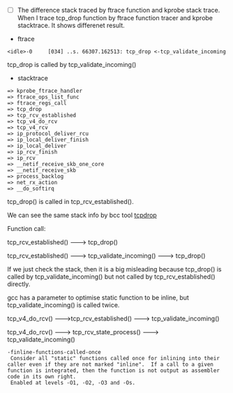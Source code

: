- [ ] The difference stack traced by ftrace function and kprobe stack trace.
      When I trace tcp_drop function by ftrace function tracer and kprobe stacktrace.  It shows differenet result.
 
- ftrace
```
<idle>-0     [034] ..s. 66307.162513: tcp_drop <-tcp_validate_incoming
 ```

tcp_drop is called by tcp_validate_incoming()

- stacktrace

 ```
 => kprobe_ftrace_handler
 => ftrace_ops_list_func
 => ftrace_regs_call
 => tcp_drop
 => tcp_rcv_established
 => tcp_v4_do_rcv
 => tcp_v4_rcv
 => ip_protocol_deliver_rcu
 => ip_local_deliver_finish
 => ip_local_deliver
 => ip_rcv_finish
 => ip_rcv
 => __netif_receive_skb_one_core
 => __netif_receive_skb
 => process_backlog
 => net_rx_action
 => __do_softirq
 ```

tcp_drop() is called in tcp_rcv_established().

We can see the same stack info by bcc tool [tcpdrop](https://github.com/iovisor/bcc/blob/master/tools/tcpdrop.py)

Function call: 

tcp_rcv_established() ---> tcp_drop() 

tcp_rcv_established() ---> tcp_validate_incoming() ---> tcp_drop()

If we just check the stack, then it is a big misleading because tcp_drop() is called by tcp_validate_incoming()  but not called by tcp_rcv_established() directly. 

gcc has a parameter to optimise static function to be inline, but tcp_validate_incoming() is called twice. 


tcp_v4_do_rcv() --->tcp_rcv_established() ---> tcp_validate_incoming()  

tcp_v4_do_rcv() ---> tcp_rcv_state_process() --->  tcp_validate_incoming() 


```
-finline-functions-called-once
 Consider all "static" functions called once for inlining into their caller even if they are not marked "inline".  If a call to a given function is integrated, then the function is not output as assembler code in its own right.
 Enabled at levels -O1, -O2, -O3 and -Os.
```



